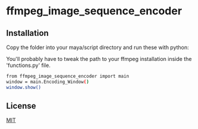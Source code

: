 # ffmpeg_image_sequence_encoder
 
## Installation
Copy the folder into your maya/script directory and run these with python:

You'll probably have to tweak the path to your ffmpeg installation inside the 'functions.py' file.

```bash
from ffmpeg_image_sequence_encoder import main
window = main.Encoding_Window()
window.show()
```


## License

[MIT](https://choosealicense.com/licenses/mit/)